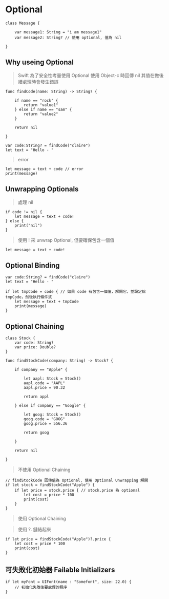 # Optional

	class Message {
	
		var message1: String = "i am message1"
		var message2: String? // 使用 optional, 值為 nil
	
	}

## Why useing Optional

> Swift 為了安全性考量使用 Optional
> 使用 Object-c 時回傳 nil 其值在做後續處理時會發生錯誤

	func findCode(name: String) -> String? {
	
		if name == "rock" {
			return "value1"
		} else if name == "sam" {
			return "value2"
		}
		
		return nil
	
	}	
	
	var code:String? = findCode("claire")
	let text = "Hello - "

> error

	let message = text + code // error
	print(message)

## Unwrapping Optionals

> 處理 nil

	if code != nil {
	    let message = text + code!
	} else {
	    print("nil")
	}

> 使用 ! 來 unwrap Optional, 但要確保包含一個值

	let message = text + code!
	
## Optional Binding

	var code:String? = findCode("claire")
	let text = "Hello - "
	
	if let tmpCode = code { // 如果 code 有包含一個值，解開它，並設定給 tmpCode，然後執行條件式
		let message = text + tmpCode
		print(message)
	}
	
## Optional Chaining

	class Stock {
		var code: String?
		var price: Double?
	}
	
	func findStockCode(company: String) -> Stock? {
	
		if company == "Apple" {
		
			let aapl: Stock = Stock()
			aapl.code = "AAPL"
			aapl.price = 90.32
			
			return appl
			
		} else if company == "Google" {
		
			let goog: Stock = Stock()
			goog.code = "GOOG"
			goog.price = 556.36
			
			return goog
			
		}
	
		return nil
	
	}
	
> 不使用 Optional Chaining

	// findStockCode 回傳值為 Optional, 使用 Optional Unwrapping 解開
	if let stock = findStockCode("Apple") {
		if let price = stock.price { // stock.price 為 optional
			let cost = price * 100
			print(cost)
		}
	}
	
> 使用 Optional Chaining

> 使用 ?. 鏈結起來

	if let price = findStockCode("Apple")?.price {
		let cost = price * 100
		print(cost)
	}
	
## 可失敗化初始器 Failable Initializers

	if let myFont = UIFont(name : "Somefont", size: 22.0) {
		// 初始化失敗後要處理的程序
	}